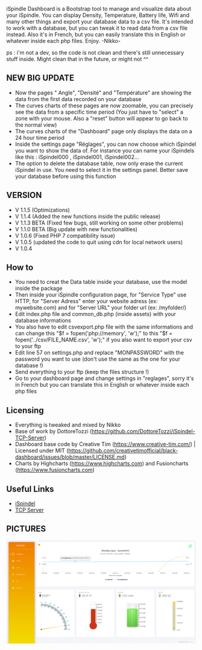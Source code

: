 iSpindle Dashboard is a Bootstrap tool to manage and visualize data about your iSpindle.
You can display Density, Temperature, Battery life, Wifi and many other things and export your database data to a csv file.
It's intended to work with a database, but you can tweak it to read data from a csv file instead.
Also it's in French, but you can easily translate this in English or whatever inside each php files.
Enjoy. -Nikko-

ps : i'm not a dev, so the code is not clean and there's still unnecessary stuff inside.
Might clean that in the future, or might not ^^


## NEW BIG UPDATE

- Now the pages " Angle", "Densité" and "Température" are showing the data from the first data recorded on your database
- The curves charts of these pages are now zoomable, you can precisely see the data from a specific time period
  (You just have to "select" a zone with your mouse. Also a "reset" button will appear to go back to the normal view)
- The curves charts of the "Dashboard" page only displays the data on a 24 hour time period
- Inside the settings page "Réglages", you can now choose which iSpindel you want to show the data of. For instance you can name your iSpindels like this : iSpindel000 , iSpindel001, iSpindel002...
- The option to delete the database table, now only erase the current iSpindel in use. You need to select it in the settings panel. Better save your database before using this function


## VERSION

- V 1.1.5 (Optimizations)
- V 1.1.4 (Added the new functions inside the public release)
- V 1.1.3 BETA (Fixed few bugs, still working on some other problems)
- V 1.1.0 BETA (Big update with new functionalities)
- V 1.0.6 (Fixed PHP 7 compatibility issue)
- V 1.0.5 (updated the code to quit using cdn for local network users)
- V 1.0.4


## How to

- You need to creat the Data table inside your database, use the model inside the package
- Then inside your iSpindle configuration page, for "Service Type" use HTTP, for "Server Adress" enter your website adress (ex: mywebsite.com) and for "Server URL" your folder url (ex: /myfolder/)
- Edit index.php file and common_db.php (inside assets) with your database informations
- You also have to edit csvexport.php file with the same informations and can change this "$f = fopen('php://memory', 'w');" to this "$f = fopen('../csv/FILE_NAME.csv', 'w');" if you also want to export your csv to your ftp
- Edit line 57 on settings.php and replace "MONPASSWORD" with the password you want to use (don't use the same as the one for your database !)
- Send everything to your ftp  (keep the files structure !)
- Go to your dashboard page and change settings in "reglages", sorry it's in French but you can translate this in English or whatever inside each php files


## Licensing

- Everything is tweaked and mixed by Nikko
- Base of work by DottoreTozzi (https://github.com/DottoreTozzi/iSpindel-TCP-Server)
- Dashboard base code by Creative Tim (https://www.creative-tim.com/)
  | Licensed under MIT (https://github.com/creativetimofficial/black-dashboard/issues/blob/master/LICENSE.md)
- Charts by Highcharts (https://www.highcharts.com) and Fusioncharts (https://www.fusioncharts.com)


## Useful Links

- [iSpindel](https://github.com/universam1/iSpindel)
- [TCP Server](https://github.com/DottoreTozzi/iSpindel-TCP-Server)

## PICTURES

![Screenshot](DeleteMe.gif)
